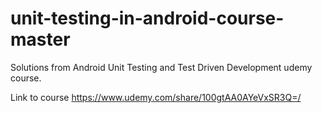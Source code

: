 # unit-testing-in-android-course-master

Solutions from Android Unit Testing and Test Driven Development udemy course.

Link to course
https://www.udemy.com/share/100gtAA0AYeVxSR3Q=/

